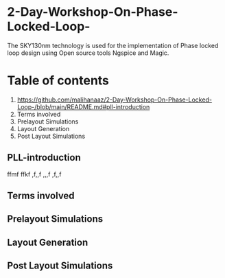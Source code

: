 # 2-Day-Workshop-On-Phase-Locked-Loop-

The SKY130nm technology is used for the implementation of Phase locked loop design using Open source tools Ngspice and Magic.

# Table of contents
1. https://github.com/malihanaaz/2-Day-Workshop-On-Phase-Locked-Loop-/blob/main/README.md#pll-introduction
2. Terms involved
3. Prelayout Simulations
4. Layout Generation
5. Post Layout Simulations

## PLL-introduction

ffmf
ffkf
,f,,f
,,,f
,f,,f
## Terms involved
## Prelayout Simulations
## Layout Generation
## Post Layout Simulations
